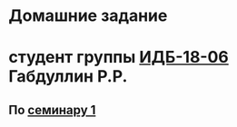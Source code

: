 # Домашние задание
# студент группы [ИДБ-18-06](https://github.com/stankin/design-part-1/wiki/list-idb-18-06) Габдуллин Р.Р.

## По [семинару 1](https://github.com/stankin/design-part-1/wiki/sem1#%D0%9C%D0%B0..)


